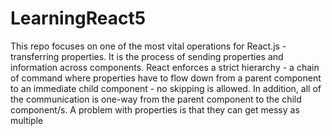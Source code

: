 # LearningReact5
This repo focuses on one of the most vital operations for React.js - transferring properties. It is the process of sending properties and information across components.
  React enforces a strict hierarchy - a chain of command where properties have to flow down from a parent component to an immediate child component - no skipping is allowed. In addition, all of the communication is one-way from the parent component to the child component/s. A problem with properties is that they can get messy as multiple 
